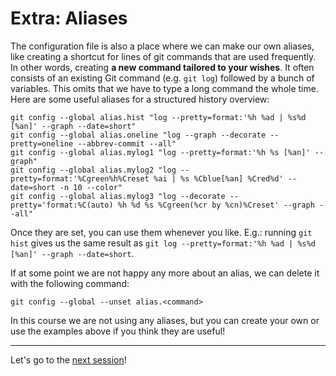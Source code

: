 # Extra: Aliases

The configuration file is also a place where we can make our own aliases, like creating a shortcut for lines of git commands that are used frequently. In other words, creating **a new command tailored to your wishes**. It often consists of an existing Git command (e.g. `git log`) followed by a bunch of variables. This omits that we have to type a long command the whole time. Here are some useful aliases for a structured history overview:

```
git config --global alias.hist "log --pretty=format:'%h %ad | %s%d [%an]' --graph --date=short"
git config --global alias.oneline "log --graph --decorate --pretty=oneline --abbrev-commit --all"
git config --global alias.mylog1 "log --pretty=format:'%h %s [%an]' --graph"
git config --global alias.mylog2 "log --pretty=format:'%Cgreen%h%Creset %ai | %s %Cblue[%an] %Cred%d' --date=short -n 10 --color"
git config --global alias.mylog3 "log --decorate --pretty='format:%C(auto) %h %d %s %Cgreen(%cr by %cn)%Creset' --graph --all"
```
Once they are set, you can use them whenever you like. E.g.: running `git hist` gives us the same result as `git log --pretty=format:'%h %ad | %s%d [%an]' --graph --date=short`. 


If at some point we are not happy any more about an alias, we can delete it with the following command:
```
git config --global --unset alias.<command>
```

In this course we are not using any aliases, but you can create your own or use the examples above if you think they are useful!

---

Let's go to the [next session](https://liascript.github.io/course/?https://raw.githubusercontent.com/vibbits/introduction-github/master/tutorials/11_github_rstudios/tutorial.md#1)!
